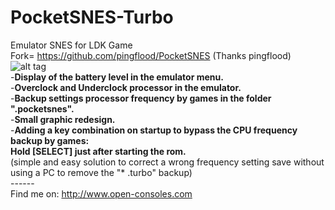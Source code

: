 # PocketSNES-Turbo
Emulator SNES for LDK Game
<br>Fork= https://github.com/pingflood/PocketSNES (Thanks pingflood)
<br>![alt tag](https://i10.servimg.com/u/f10/20/08/16/04/pocket11.png)
<br>-**Display of the battery level in the emulator menu.
<br>**-**Overclock and Underclock processor in the emulator.
<br>**-**Backup settings processor frequency by games in the folder ".pocketsnes".
<br>**-**Small graphic redesign.
<br>**-**Adding a key combination on startup to bypass the CPU frequency backup by games: 
<br>Hold [SELECT] just after starting the rom.
<br>**(simple and easy solution to correct a wrong frequency setting save without using a PC to remove the "* .turbo" backup)
<br>------
<br>Find me on: http://www.open-consoles.com
